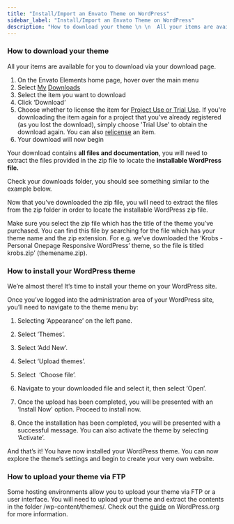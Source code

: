 ```yaml
---
title: "Install/Import an Envato Theme on WordPress"
sidebar_label: "Install/Import an Envato Theme on WordPress"
description: "How to download your theme \n \n  All your items are available for you to download via your download page.  \n \n  On the Envato Elements home page, hover over the"
---
```


### How to download your theme

All your items are available for you to download via your download page.

1.  On the Envato Elements home page, hover over the main menu
2.  Select [My](https://elements.envato.com/account/downloads) [Downloads](https://elements.envato.com/account/downloads)
3.  Select the item you want to download
4.  Click ‘Download’
5.  Choose whether to license the item for [Project Use or Trial Use](https://help.elements.envato.com/hc/en-us/articles/360000629226--Trial-Use-versus-Project-Use-licenses). If you're downloading the item again for a project that you've already registered (as you lost the download), simply choose 'Trial Use' to obtain the download again. You can also [relicense](https://help.elements.envato.com/hc/en-us/articles/360000621763-Relicense-Items) an item.
6.  Your download will now begin

Your download contains **all files and documentation**, you will need to extract the files provided in the zip file to locate the **installable WordPress file.**

Check your downloads folder, you should see something similar to the example below.

<!-- image removed: ./img/33001921905815-51d7fd33e6 -->

Now that you’ve downloaded the zip file, you will need to extract the files from the zip folder in order to locate the installable WordPress zip file.

<!-- image removed: ./img/33001921905815-9f606ed886 -->

Make sure you select the zip file which has the title of the theme you’ve purchased. You can find this file by searching for the file which has your theme name and the zip extension. For e.g. we’ve downloaded the ‘Krobs - Personal Onepage Responsive WordPress’ theme, so the file is titled krobs.zip’ (themename.zip).

### **How to install your WordPress theme**

We’re almost there! It’s time to install your theme on your WordPress site.

Once you’ve logged into the administration area of your WordPress site, you’ll need to navigate to the theme menu by:

1.  Selecting ‘Appearance’ on the left pane.
2.  Select ‘Themes’.
    
    <!-- image removed: ./img/33001921905815-dd20a60460 -->
    
3.  Select ‘Add New’.
    
    <!-- image removed: ./img/33001921905815-1aa779186c -->
    
4.  Select ‘Upload themes’.
    
    <!-- image removed: ./img/33001921905815-21cc2eac78 -->
    
5.  Select  ‘Choose file’.
    
    <!-- image removed: ./img/33001921905815-029c0586d1 -->
    
6.  Navigate to your downloaded file and select it, then select ‘Open’.
    
    <!-- image removed: ./img/33001921905815-5a87a887d2 -->
    
7.  Once the upload has been completed, you will be presented with an ‘Install Now' option. Proceed to install now.
    
    <!-- image removed: ./img/33001921905815-b309b62692 -->
    
8.  Once the installation has been completed, you will be presented with a successful message. You can also activate the theme by selecting ‘Activate’.

And that’s it! You have now installed your WordPress theme. You can now explore the theme’s settings and begin to create your very own website.

### **How to upload your theme via FTP**

Some hosting environments allow you to upload your theme via FTP or a user interface. You will need to upload your theme and extract the contents in the folder /wp-content/themes/. Check out the [guide](https://codex.wordpress.org/Using_Themes#Adding_New_Themes) on WordPress.org for more information.